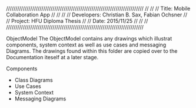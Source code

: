 //////////////////////////////////////////////////////////////////////////
//									//
// Title: Mobile Collaboration App					//
//									//
// Developers: Christian B. Sax, Fabian Ochsner				//
// Project: HFU Diploma Thesis						//
// Date: 2015/11/25							//
//									//
//////////////////////////////////////////////////////////////////////////

ObjectModel
The ObjectModel contains any drawings which illustrat components, system context as well as use cases and messaging Diagrams.
The drawings found within this folder are copied over to the Documentation iteself at a later stage.

Components
- Class Diagrams
- Use Cases
- System Context
- Messaging Diagrams